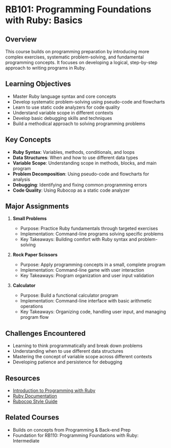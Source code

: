 # RB101: Programming Foundations with Ruby: Basics

## Overview
This course builds on programming preparation by introducing more complex exercises, systematic problem-solving, and fundamental programming concepts. It focuses on developing a logical, step-by-step approach to writing programs in Ruby.

## Learning Objectives
- Master Ruby language syntax and core concepts
- Develop systematic problem-solving using pseudo-code and flowcharts
- Learn to use static code analyzers for code quality
- Understand variable scope in different contexts
- Develop basic debugging skills and techniques
- Build a methodical approach to solving programming problems

## Key Concepts
- **Ruby Syntax**: Variables, methods, conditionals, and loops
- **Data Structures**: When and how to use different data types
- **Variable Scope**: Understanding scope in methods, blocks, and main program
- **Problem Decomposition**: Using pseudo-code and flowcharts for analysis
- **Debugging**: Identifying and fixing common programming errors
- **Code Quality**: Using Rubocop as a static code analyzer

## Major Assignments
1. **Small Problems**
   - Purpose: Practice Ruby fundamentals through targeted exercises
   - Implementation: Command-line programs solving specific problems
   - Key Takeaways: Building comfort with Ruby syntax and problem-solving

2. **Rock Paper Scissors**
   - Purpose: Apply programming concepts in a small, complete program
   - Implementation: Command-line game with user interaction
   - Key Takeaways: Program organization and user input validation

3. **Calculator**
   - Purpose: Build a functional calculator program
   - Implementation: Command-line interface with basic arithmetic operations
   - Key Takeaways: Organizing code, handling user input, and managing program flow

## Challenges Encountered
- Learning to think programmatically and break down problems
- Understanding when to use different data structures
- Mastering the concept of variable scope across different contexts
- Developing patience and persistence for debugging

## Resources
- [Introduction to Programming with Ruby](https://launchschool.com/books/ruby)
- [Ruby Documentation](https://ruby-doc.org/)
- [Rubocop Style Guide](https://rubocop.org/en/stable/)

## Related Courses
- Builds on concepts from Programming & Back-end Prep
- Foundation for RB110: Programming Foundations with Ruby: Intermediate
